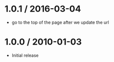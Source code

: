 
1.0.1 / 2016-03-04
==================

  * go to the top of the page after we update the url

1.0.0 / 2010-01-03
==================

  * Initial release
